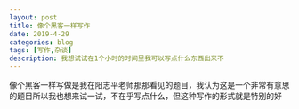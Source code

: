 ```yaml
---
layout: post
title: 像个黑客一样写作
date: 2019-4-29
categories: blog
tags: [写作,杂谈]
description: 我想试试在1个小时的时间里我可以写点什么东西出来不
---
```



像个黑客一样写做是我在阳志平老师那那看见的题目，我认为这是一个非常有意思的题目所以我也想来试一试，不在乎写点什么，但这种写作的形式就是特别的好

